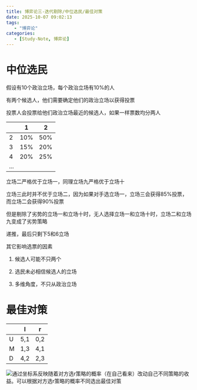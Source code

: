 ```yaml
---
title: 博弈论三-迭代剔除/中位选民/最佳对策
date: 2025-10-07 09:02:13
tags: 
   - "博弈论"
categories:
   - [Study-Note, 博弈论]
---
```



# 中位选民

假设有10个政治立场，每个政治立场有10%的人

有两个候选人，他们需要确定他们的政治立场以获得投票

投票人会投票给他们政治立场最近的候选人，如果一样票数均分两人



|     | 1   | 2   |
| --- | --- | --- |
| 2   | 10% | 50% |
| 3   | 15% | 20% |
| 4   | 20% | 25% |
| ... |     |     |

立场二严格优于立场一，同理立场九严格优于立场十

立场三此时并不优于立场二，因为如果对手选立场一，立场三会获得85%投票，而立场二会获得90%投票

但是剔除了劣势的立场一和立场十时，无人选择立场一和立场十时，立场二和立场九变成了劣势策略

递推，最后只剩下5和6立场



其它影响选票的因素

1. 候选人可能不只两个

2. 选民未必相信候选人的立场

3. 多维角度，不只从政治立场





# 最佳对策

|   | l   | r   |
| - | --- | --- |
| U | 5,1 | 0,2 |
| M | 1,3 | 4,1 |
| D | 4,2 | 2,3 |



![通过坐标系反映随着对方选r策略的概率（在自己看来）改动自己不同策略的收益。可以根据对方选r策略的概率不同选出最佳对策](images/image.png)


